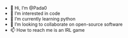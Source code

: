 - 👋 Hi, I’m @Pada0
- 👀 I’m interested in code
- 🌱 I’m currently learning python
- 💞️ I’m looking to collaborate on open-source software
- 📫 How to reach me is an IRL game

<!---
Pada0/Pada0 is a ✨ special ✨ repository because its `README.md` (this file) appears on your GitHub profile.
You can click the Preview link to take a look at your changes.
--->
